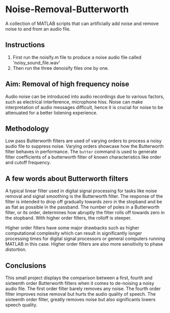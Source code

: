 # Noise-Removal-Butterworth
A collection of MATLAB scripts that can artificially add noise and remove noise to and from an audio file.

## Instructions
1. First run the noisify.m file to produce a noise audio file called 'noisy_sound_file.wav'
2. Then run the three denoisify files one by one.

## Aim: Removal of high frequency noise
Audio noise can be introduced into audio recordings due to various factors, such as electrical interference, microphone hiss. Noise can make interpretation of audio messages difficult, hence it is crucial for noise to be attenuated for a better listening experience.

## Methodology
Low pass Butterworth filters are used of varying orders to process a noisy audio file to suppress noise. Varying orders showcase how the Butterworth filter behaves in performance. The `butter` command is used to generate filter coefficients of a butterworth filter of known characteristics like order and cutoff frequency.

## A few words about Butterworth filters
A typical linear filter used in digital signal processing for tasks like noise removal and signal smoothing is the Butterworth filter.
The response of the filter is intended to drop off gradually towards zero in the stopband and be as flat as possible in the passband.
The number of poles in a Butterworth filter, or its order, determines how abruptly the filter rolls off towards zero in the stopband.
With higher order filters, the rolloff is steeper. 

Higher order filters have some major drawbacks such as higher computational complexity which can result in significantly longer processing times for digital signal processors or general computers running MATLAB in this case. Higher order filters are also more sensitivity to phase distortion.

## Conclusions
This small project displays the comparison between a first, fourth and sixteenth order Butterworth filters when it comes to de-noising a noisy audio file.
The first order filter barely removes any noise.
The fourth order filter improves noise removal but hurts the audio quality of speech.
The sixteenth order filter, greatly removes noise but also significants lowers speech quality.
